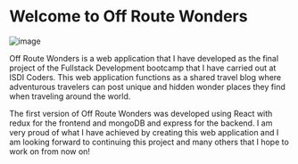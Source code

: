 # Welcome to Off Route Wonders

![image](https://user-images.githubusercontent.com/84075174/151149844-9ae71d46-bfe5-4e2e-b9fd-c79d30ca7be4.png)

Off Route Wonders is a web application that I have developed as the final project of the Fullstack Development bootcamp that I have carried out at ISDI Coders. This web application functions as a shared travel blog where adventurous travelers can post unique and hidden wonder places they find when traveling around the world.

The first version of Off Route Wonders was developed using React with redux for the frontend and mongoDB and express for the backend. I am very proud of what I have achieved by creating this web application and I am looking forward to continuing this project and many others that I hope to work on from now on!
